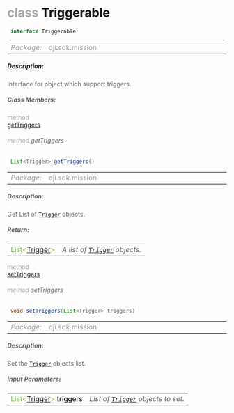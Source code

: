 <div class="article"><h1 ><font color="#AAA">class </font>Triggerable</h1></div>

~~~java
 interface Triggerable 
~~~

<html><table class="table-supportedby"><tr valign="top"><td width=15%><font color="#999"><i>Package:</i></td><td width=85%><font color="#999">dji.sdk.mission</td></tr></table></html>



##### Description:



<font color="#666">Interface for object which support triggers.



##### Class Members:

<div class="api-row" id="djitriggerable_gettriggers"><div class="api-col left"></div><div class="api-col middle" style="color:#AAA">method</div><div class="api-col right"><a class="trigger" href="#djitriggerable_gettriggers_inline">getTriggers</a></div></div><div class="inline-doc" id="djitriggerable_gettriggers_inline"

><div class="article"><h6 ><font color="#AAA">method </font>getTriggers</h6></div>

~~~java
 List<Trigger> getTriggers()
~~~

<html><table class="table-supportedby"><tr valign="top"><td width=15%><font color="#999"><i>Package:</i></td><td width=85%><font color="#999">dji.sdk.mission</td></tr></table></html>



##### Description:



<font color="#666">Get List of <code><a href="/Components/Missions/DJIMissionTrigger.html#djimissiontrigger">Trigger</a></code> objects.



##### Return:

<html><table class="table-inline-parameters"><tr valign="top"><td><font color="#70BF41">List&lt;<a href="/Components/Missions/DJIMissionTrigger.html#djimissiontrigger">Trigger</a>&gt;</td><td><font color="#666"><i>A list of <code><a href="/Components/Missions/DJIMissionTrigger.html#djimissiontrigger">Trigger</a></code> objects.</i></td></tr></table></html></div>

<div class="api-row" id="djitriggerable_settriggers"><div class="api-col left"></div><div class="api-col middle" style="color:#AAA">method</div><div class="api-col right"><a class="trigger" href="#djitriggerable_settriggers_inline">setTriggers</a></div></div><div class="inline-doc" id="djitriggerable_settriggers_inline"

><div class="article"><h6 ><font color="#AAA">method </font>setTriggers</h6></div>

~~~java
 void setTriggers(List<Trigger> triggers)
~~~

<html><table class="table-supportedby"><tr valign="top"><td width=15%><font color="#999"><i>Package:</i></td><td width=85%><font color="#999">dji.sdk.mission</td></tr></table></html>



##### Description:



<font color="#666">Set the <code><a href="/Components/Missions/DJIMissionTrigger.html#djimissiontrigger">Trigger</a></code> objects list.



##### Input Parameters:

<html><table class="table-inline-parameters"><tr valign="top"><td><font color="#70BF41">List&lt;<a href="/Components/Missions/DJIMissionTrigger.html#djimissiontrigger">Trigger</a>&gt; <font color="#000">triggers</td><td><font color="#666"><i>List of <code><a href="/Components/Missions/DJIMissionTrigger.html#djimissiontrigger">Trigger</a></code> objects to set.</i></td></tr></table></html></div>



